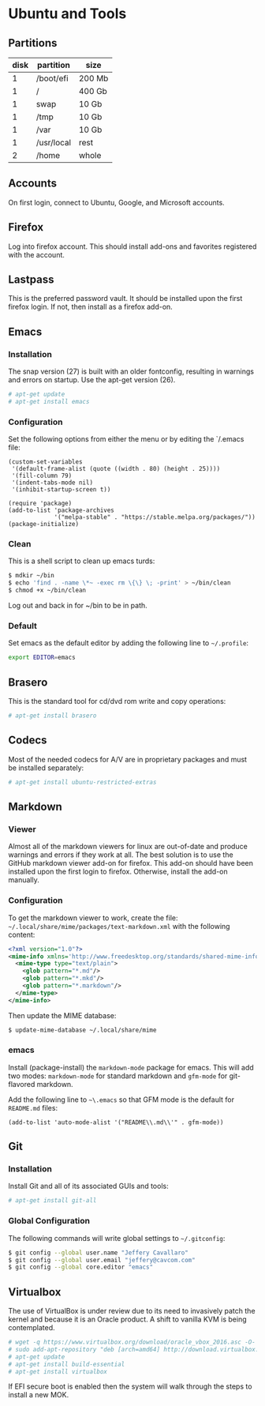 # Ubuntu and Tools

## Partitions

disk|partition|size
---|---|---
1|/boot/efi|200 Mb
1|/|400 Gb
1|swap|10 Gb
1|/tmp|10 Gb
1|/var|10 Gb
1|/usr/local | rest
2|/home|whole

## Accounts

On first login, connect to Ubuntu, Google, and Microsoft accounts.

## Firefox

Log into firefox account.  This should install add-ons and favorites registered
with the account.

## Lastpass

This is the preferred password vault.  It should be installed upon the first
firefox login.  If not, then install as a firefox add-on.

## Emacs

### Installation

The snap version (27) is built with an older fontconfig, resulting in warnings
and errors on startup.  Use the apt-get version (26).

``` bash
# apt-get update
# apt-get install emacs
```

### Configuration

Set the following options from either the menu or by editing the `/.emacs
file:

``` emacs-lisp
(custom-set-variables
 '(default-frame-alist (quote ((width . 80) (height . 25))))
 '(fill-column 79)
 '(indent-tabs-mode nil)
 '(inhibit-startup-screen t))

(require 'package)
(add-to-list 'package-archives
             '("melpa-stable" . "https://stable.melpa.org/packages/"))
(package-initialize)
```

### Clean

This is a shell script to clean up emacs turds:

``` bash
$ mdkir ~/bin
$ echo 'find . -name \*~ -exec rm \{\} \; -print' > ~/bin/clean
$ chmod +x ~/bin/clean
```

Log out and back in for ~/bin to be in path.

### Default

Set emacs as the default editor by adding the following line to `~/.profile`:

``` bash
export EDITOR=emacs
```

## Brasero

This is the standard tool for cd/dvd rom write and copy operations:

``` bash
# apt-get install brasero
```

## Codecs

Most of the needed codecs for A/V are in proprietary packages and must be
installed separately:

``` bash
# apt-get install ubuntu-restricted-extras
```

## Markdown

### Viewer

Almost all of the markdown viewers for linux are out-of-date and produce
warnings and errors if they work at all.  The best solution is to use the
GitHub markdown viewer add-on for firefox.  This add-on should have been
installed upon the first login to firefox.  Otherwise, install the add-on
manually.

### Configuration

To get the markdown viewer to work, create the file:
`~/.local/share/mime/packages/text-markdown.xml`
with the following content:

``` xml
<?xml version="1.0"?>
<mime-info xmlns='http://www.freedesktop.org/standards/shared-mime-info'>
  <mime-type type="text/plain">
    <glob pattern="*.md"/>
    <glob pattern="*.mkd"/>
    <glob pattern="*.markdown"/>
  </mime-type>
</mime-info>
```

Then update the MIME database:

``` bash
$ update-mime-database ~/.local/share/mime
```

### emacs

Install (package-install) the `markdown-mode` package for emacs.  This will add
two modes: `markdown-mode` for standard markdown and `gfm-mode` for
git-flavored markdown.

Add the following line to `~\.emacs` so that GFM mode is the default for
`README.md` files:

``` emacs-lisp
(add-to-list 'auto-mode-alist '("README\\.md\\'" . gfm-mode))
```

## Git

### Installation

Install Git and all of its associated GUIs and tools:

``` bash
# apt-get install git-all
```

### Global Configuration

The following commands will write global settings to `~/.gitconfig`:

``` bash
$ git config --global user.name "Jeffery Cavallaro"
$ git config --global user.email "jeffery@cavcom.com"
$ git config --global core.editor "emacs"
```

## Virtualbox

The use of VirtualBox is under review due to its need to invasively patch the
kernel and because it is an Oracle product.  A shift to vanilla KVM is being
contemplated.

``` bash
# wget -q https://www.virtualbox.org/download/oracle_vbox_2016.asc -O- | sudo apt-key add -
# sudo add-apt-repository "deb [arch=amd64] http://download.virtualbox.org/virtualbox/debian $(lsb_release -cs) contrib"
# apt-get update
# apt-get install build-essential
# apt-get install virtualbox
```

If EFI secure boot is enabled then the system will walk through the steps to
install a new MOK.
